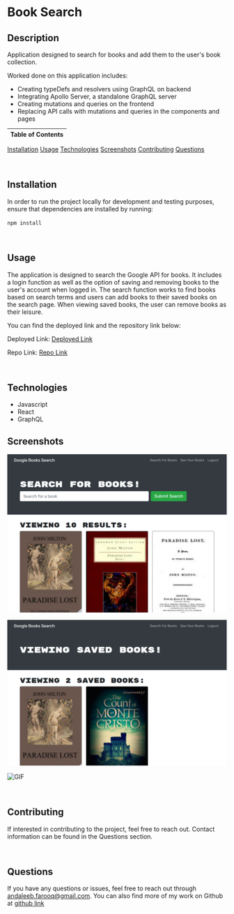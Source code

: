 # Book Search

## Description
Application designed to search for books and add them to the user's book collection.

Worked done on this application includes: 

* Creating typeDefs and resolvers using GraphQL on backend
* Integrating Apollo Server, a standalone GraphQL server
* Creating mutations and queries on the frontend
* Replacing API calls with mutations and queries in the components and pages

Table of Contents |
-------------------|
[Installation](#Installation)
[Usage](#Usage)
[Technologies](#Technologies)
[Screenshots](#Screenshots)
[Contributing](#Contributing)
[Questions](#Questions)

<br />

## Installation

In order to run the project locally for development and testing purposes, ensure that dependencies are installed by running:

`npm install`

<br />

## Usage

The application is designed to search the Google API for books. It includes a login function as well as the option of saving and removing books to the user's account when logged in. The search function works to find books based on search terms and users can add books to their saved books on the search page. When viewing saved books, the user can remove books as their leisure.

You can find the deployed link and the repository link below:

Deployed Link: [Deployed Link](https://pacific-journey-12256.herokuapp.com/)

Repo Link: [Repo Link](https://github.com/cerafinn/book-search)

<br />

## Technologies

* Javascript
* React
* GraphQL

## Screenshots

![MAIN](./assets/book-search-main.png)

![ACCOUNT](./assets/book-search-user.png)

![GIF](./assets/book-search-vid.gif)

<br />

## Contributing

If interested in contributing to the project, feel free to reach out. Contact information can be found in the Questions section.

<br />

## Questions

If you have any questions or issues, feel free to reach out through andaleeb.farooq@gmail.com.
You can also find more of my work on Github at [github link](https://github.com/cerafinn)